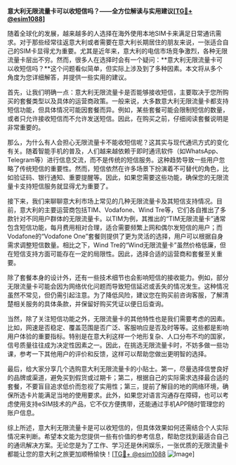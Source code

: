 **意大利无限流量卡可以收短信吗？——全方位解读与实用建议[[TG💪+ @esim1088](https://t.me/s/esim1088)]**

随着全球化的发展，越来越多的人选择在海外使用本地SIM卡来满足日常通讯需求。对于那些经常往返意大利或者需要在意大利长期居住的朋友来说，一张适合自己的SIM卡显得尤为重要。尤其是近年来，意大利的电信市场竞争激烈，各种无限流量卡层出不穷。然而，很多人在选择时会有一个疑问：**意大利无限流量卡可以收短信吗？**这个问题看似简单，但实际上涉及到了多种因素。本文将从多个角度为您详细解答，并提供一些实用的建议。

首先，让我们明确一点：意大利无限流量卡是否能够接收短信，主要取决于您所购买的套餐类型以及具体的运营商政策。一般来说，大多数意大利无限流量卡都支持短信功能，但具体情况可能因套餐而异。例如，某些套餐可能会限制短信的数量，或者只允许接收短信而不允许发送短信。因此，在购买之前，仔细阅读套餐说明是非常重要的。

那么，为什么有人会担心无限流量卡不能收短信呢？这其实与现代通讯方式的变化有关。随着智能手机的普及，人们越来越依赖于即时通讯软件（如WhatsApp、Telegram等）进行信息交流，而不是传统的短信服务。这种趋势导致一些用户忽略了传统短信的重要性。然而，短信依然在许多场景下扮演着不可替代的角色，比如验证码、银行通知、重要提醒等。因此，如果您需要这些功能，确保您的无限流量卡支持短信服务就显得尤为重要了。

接下来，我们来聊聊意大利市场上常见的几种无限流量卡及其短信支持情况。目前，意大利的主要运营商包括TIM、Vodafone、Wind Tre等，它们各自推出了多款针对不同用户群体的无限流量卡。以TIM为例，其推出的“TIM无限流量卡”通常包含短信功能，每月费用相对合理，适合需要频繁上网和偶尔发短信的用户；而Vodafone的“Vodafone One”套餐则提供了更为灵活的选择，用户可以根据自身需求调整短信数量。相比之下，Wind Tre的“Wind无限流量卡”虽然价格低廉，但在短信支持方面可能存在一定的局限性。因此，选择合适的运营商和套餐至关重要。

除了套餐本身的设计外，还有一些技术细节也会影响短信的接收能力。例如，部分无限流量卡可能会因为网络优化问题而导致短信延迟或丢失的情况发生。这种情况虽然不常见，但仍需引起注意。为了降低风险，建议您在购买前咨询客服，了解清楚相关服务的具体条款，并保留好购买凭证以便日后查询。

当然，除了关注短信功能之外，无限流量卡的其他特性也是我们需要考虑的因素。比如，网速是否稳定、覆盖范围是否广泛、客服响应是否及时等等。这些都是影响用户体验的重要指标。特别是在意大利这样一个地形复杂、人口分布不均的国家，信号质量往往成为决定性因素之一。因此，在挑选无限流量卡时，不妨多做一些功课，参考一下其他用户的评价和反馈，这样可以帮助您做出更明智的选择。

最后，给大家分享几个选购意大利无限流量卡的小贴士。第一，尽量选择信誉良好的品牌或渠道，避免买到假货或过期卡；第二，根据自己的实际需求选择最合适的套餐，不要盲目追求低价而忽视了实用性；第三，提前了解目的地的网络环境，确保所选卡片能满足当地的使用要求。此外，如果您对语言沟通存在障碍，也可以考虑使用支持eSIM技术的产品，它不仅方便携带，还能通过手机APP随时管理您的账户信息。

综上所述，意大利无限流量卡是可以收短信的，但具体效果如何还需结合个人实际情况来判断。希望本文能为您提供一些有价值的参考信息，帮助您找到最适合自己的通讯解决方案。无论您是为了工作、学习还是休闲娱乐，一张优质的无限流量卡都能让您的意大利之旅更加顺畅愉快！[[TG💪+ @esim1088](https://t.me/s/esim1088) ![Image](https://i.postimg.cc/4NQfJmqS/Snipaste-2025-05-13-00-14-12.png)]